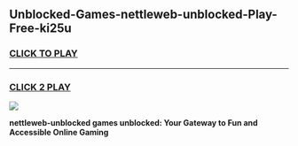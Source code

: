 
## Unblocked-Games-nettleweb-unblocked-Play-Free-ki25u
<h3>
<a href="https://premium76.site?title=nettleweb-unblocked&ref=10A">CLICK TO PLAY</a></h3>
<hr>

<h3>
<a href="https://premium76.site?title=nettleweb-unblocked&ref=10A">CLICK 2 PLAY</a>
  
</h3>

<a href="https://premium76.site?title=nettleweb-unblocked&ref=10A"><img src="https://clearcache.store/games.png"></a>


**nettleweb-unblocked games unblocked: Your Gateway to Fun and Accessible Online Gaming**
